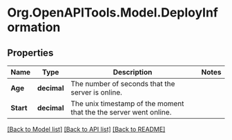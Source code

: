 
# Org.OpenAPITools.Model.DeployInformation

## Properties

Name | Type | Description | Notes
------------ | ------------- | ------------- | -------------
**Age** | **decimal** | The number of seconds that the server is online. | 
**Start** | **decimal** | The unix timestamp of the moment that the the server went online. | 

[[Back to Model list]](../README.md#documentation-for-models)
[[Back to API list]](../README.md#documentation-for-api-endpoints)
[[Back to README]](../README.md)

